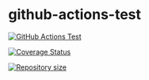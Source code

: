 # github-actions-test 

[![GitHub Actions Test](https://github.com/elysee-01/github-actions-test/actions/workflows/python-package.yml/badge.svg)](https://github.com/elysee-01/github-actions-test/actions/workflows/python-package.yml)

[![Coverage Status](https://coveralls.io/repos/github/elysee-01/github-actions-test/badge.svg?branch=main)](https://coveralls.io/github/elysee-01/github-actions-test?branch=main)

[![Repository size](https://img.shields.io/github/repo-size/elysee-01/github-actions-test.svg)](https://github.com/elysee-01/github-actions-test)
